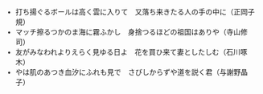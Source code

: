 <script>FontJSON={User:"42596" ,DomainID:"D0008738MFR", Font:["DFKinBunTsubaki-W5","DFKaiShoRWPro6N-W5","DFJadeFangSongJP13N-W4"]}</script>
<script src='https://dfo.dynacw.co.jp/JSDynaFont/DynaFont.js'></script>

<style>
body {
 font-family: 'DFJadeFangSongJP13N-W4'
}
</style>

- 打ち揚ぐるボールは高く雲に入りて　又落ち来きたる人の手の中に（正岡子規）
- マッチ擦るつかのま海に霧ふかし　身捨つるほどの祖国はありや（寺山修司）
- 友がみなわれよりえらく見ゆる日よ　花を買ひ来て妻としたしむ（石川啄木）
- やは肌のあつき血汐にふれも見で　さびしからずや道を説く君（与謝野晶子）
